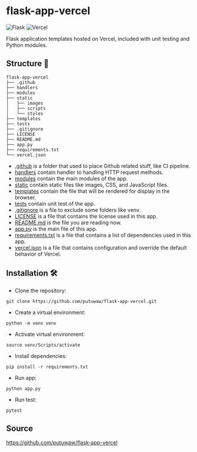# flask-app-vercel

![Flask](https://img.shields.io/badge/Flask-000000?style=for-the-badge&logo=flask&logoColor=white)
![Vercel](https://img.shields.io/badge/vercel-%23000000.svg?style=for-the-badge&logo=vercel&logoColor=white)

Flask application templates hosted on Vercel, included with unit testing and Python modules.

## Structure 📂
```
flask-app-vercel
├── .github
├── handlers
├── modules
├── static
│   ├── images
│   ├── scripts
│   └── styles
├── templates
├── tests
├── .gitignore
├── LICENSE
├── README.md
├── app.py
├── requirements.txt
└── vercel.json
```
- [.github](.github/) is a folder that used to place Github related stuff, like CI pipeline.
- [handlers](handlers/) contain handler to handling HTTP request methods.
- [modules](modules/) contain the main modules of the app.
- [static](static/) contain static files like images, CSS, and JavaScript files.
- [templates](templates/) contain the file that will be rendered for display in the browser.
- [tests](tests/) contain unit test of the app.
- [.gitignore](.gitignore) is a file to exclude some folders like venv.
- [LICENSE](LICENSE) is a file that contains the license used in this app.
- [README.md](README.md) is the file you are reading now.
- [app.py](app.py) is the main file of this app.
- [requirements.txt](requirements.txt) is a file that contains a list of dependencies used in this app.
- [vercel.json](vercel.json) is a file that contains configuration and override the default behavior of Vercel.

## Installation 🛠️
- Clone the repository:
```
git clone https://github.com/putuwaw/flask-app-vercel.git
```
- Create a virtual environment:
```
python -m venv venv
```
- Activate virtual environment:
```
source venv/Scripts/activate
```
- Install dependencies:
```
pip install -r requirements.txt
```
- Run app:
```
python app.py
```
- Run test:
```
pytest
```

## Source 

https://github.com/putuwaw/flask-app-vercel
